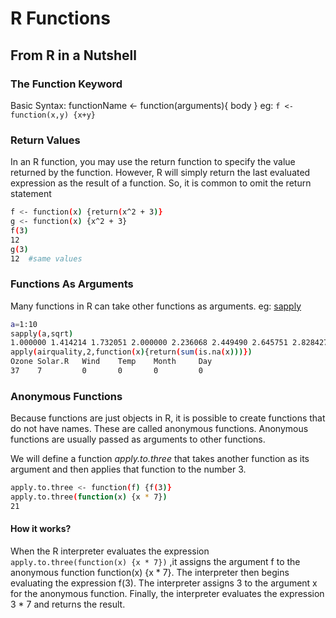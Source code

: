 R Functions
==============

From R in a Nutshell
-------------------

### The Function Keyword
Basic Syntax: 
functionName <- function(arguments){ body } 
eg: `f <- function(x,y) {x+y} `

### Return Values
In an R function, you may use the return function to specify the value returned by the function.
However, R will simply return the last evaluated expression as the result of a function.
So, it is common to omit the return statement
```sh
f <- function(x) {return(x^2 + 3)}
g <- function(x) {x^2 + 3}
f(3)
12
g(3)
12  #same values
```
### Functions As Arguments  
Many functions in R can take other functions as arguments. eg: [sapply]
```sh
a=1:10   
sapply(a,sqrt)
1.000000 1.414214 1.732051 2.000000 2.236068 2.449490 2.645751 2.828427 3.000000 3.162278
apply(airquality,2,function(x){return(sum(is.na(x)))})
Ozone Solar.R   Wind    Temp    Month     Day 
37    7         0       0       0         0 
```

### Anonymous Functions
Because functions are just objects in R, it is possible to create functions that do not have names. 
These are called anonymous functions. Anonymous functions are usually passed as arguments to other functions.

We will define a function *apply.to.three* that takes another function as its argument and then applies that function to the number 3.
```sh
apply.to.three <- function(f) {f(3)}
apply.to.three(function(x) {x * 7})
21
```
#### How it works?
When the R interpreter evaluates the expression `apply.to.three(function(x) {x * 7})` ,it assigns the argument f to the anonymous function function(x) {x * 7}. 
The interpreter then begins evaluating the expression f(3). 
The interpreter assigns 3 to the argument x for the anonymous function. 
Finally, the interpreter evaluates the expression 3 * 7 and returns the result.


[sapply]:http://www.pmc.ucsc.edu/~mclapham/Rtips/apply_sapply.htm
